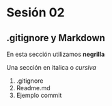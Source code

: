 # Sesión 02

## .gitignore y Markdown

En esta sección utilizamos **negrilla**

Una sección en italica o *cursiva*

1. .gitignore
2. Readme.md
3. Ejemplo commit
